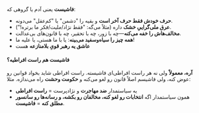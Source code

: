 **فاشیست** یعنی آدم یا گروهی که:

- **حرف خودش فقط حرف آخر است** و بقیه را "دشمن" یا "کم‌عقل" می‌دونه.
- **عرق ملی‌گراییِ خشک** داره (مثلاً می‌گه: "فقط نژاد/ملیت/فکر ما برتره!").
- **مخالف‌هاش را خفه می‌کنه**—چه با زور، چه با تحقیر، چه با قانون‌های بی‌عدالت.
- **همه چیز را سیاه‌وسفید می‌بینه**: یا با ما هستی، یا علیه ما!
- **عاشق یه رهبر قویِ بلامنازعه** هست 

#### فاشیست هم راست افراطیه؟
**آره، معمولاً** ولی نه هر راست افراطی‌ای فاشیسته. راست افراطی شاید بخواد قوانین رو عوض کنه، ولی فاشیسم اصلاً قانون رو لغو می‌کنه و **حکومت وحشت** راه می‌ندازه. مثلا:

- یه سیاستمدار **ضد مهاجرت** و نژادپرست = **راست افراطی**
- همون سیاستمدار اگه **انتخابات رو لغو کنه، مخالفان رو بکشه، و رسانه‌ها رو سانسور مطلق کنه** = **فاشیست**.



